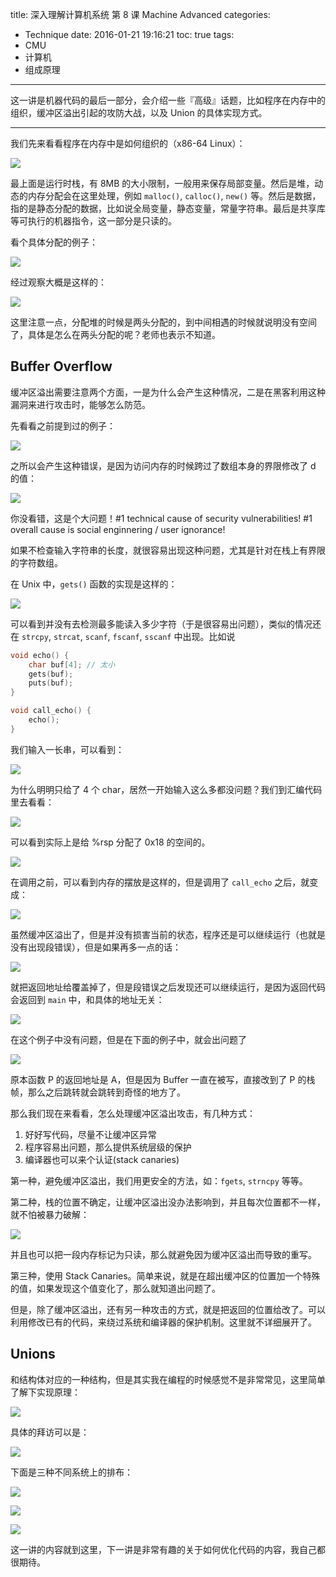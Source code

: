 title: 深入理解计算机系统 第 8 课 Machine Advanced
categories:
- Technique
date: 2016-01-21 19:16:21
toc: true
tags:
- CMU
- 计算机
- 组成原理
---

这一讲是机器代码的最后一部分，会介绍一些『高级』话题，比如程序在内存中的组织，缓冲区溢出引起的攻防大战，以及 Union 的具体实现方式。

<!-- more -->

---

我们先来看看程序在内存中是如何组织的（x86-64 Linux）：

![](/images/14534337498107.jpg)

最上面是运行时栈，有 8MB 的大小限制，一般用来保存局部变量。然后是堆，动态的内存分配会在这里处理，例如 `malloc()`, `calloc()`, `new()` 等。然后是数据，指的是静态分配的数据，比如说全局变量，静态变量，常量字符串。最后是共享库等可执行的机器指令，这一部分是只读的。

看个具体分配的例子：

![](/images/14534340388277.jpg)

经过观察大概是这样的：

![](/images/14534340592122.jpg)

这里注意一点，分配堆的时候是两头分配的，到中间相遇的时候就说明没有空间了，具体是怎么在两头分配的呢？老师也表示不知道。

## Buffer Overflow

缓冲区溢出需要注意两个方面，一是为什么会产生这种情况，二是在黑客利用这种漏洞来进行攻击时，能够怎么防范。

先看看之前提到过的例子：

![](/images/14534345803640.jpg)

之所以会产生这种错误，是因为访问内存的时候跨过了数组本身的界限修改了 d 的值：

![](/images/14534346212614.jpg)

你没看错，这是个大问题！#1 technical cause of security vulnerabilities! #1 overall cause is social enginnering / user ignorance!

如果不检查输入字符串的长度，就很容易出现这种问题，尤其是针对在栈上有界限的字符数组。

在 Unix 中，`gets()` 函数的实现是这样的：

![](/images/14534348853894.jpg)

可以看到并没有去检测最多能读入多少字符（于是很容易出问题），类似的情况还在 `strcpy`, `strcat`, `scanf`, `fscanf`, `sscanf` 中出现。比如说

```c
void echo() {
	char buf[4]; // 太小
	gets(buf);
	puts(buf);
}

void call_echo() {
	echo();
}
```

我们输入一长串，可以看到：

![](/images/14534352714657.jpg)

为什么明明只给了 4 个 char，居然一开始输入这么多都没问题？我们到汇编代码里去看看：

![](/images/14534354107024.jpg)

可以看到实际上是给 %rsp 分配了 0x18 的空间的。

![](/images/14534362980014.jpg)

在调用之前，可以看到内存的摆放是这样的，但是调用了 `call_echo` 之后，就变成：

![](/images/14534363898271.jpg)

虽然缓冲区溢出了，但是并没有损害当前的状态，程序还是可以继续运行（也就是没有出现段错误），但是如果再多一点的话：

![](/images/14534366083059.jpg)

就把返回地址给覆盖掉了，但是段错误之后发现还可以继续运行，是因为返回代码会返回到 `main` 中，和具体的地址无关：

![](/images/14534367016302.jpg)

在这个例子中没有问题，但是在下面的例子中，就会出问题了

![](/images/14534367347277.jpg)

原本函数 P 的返回地址是 A，但是因为 Buffer 一直在被写，直接改到了 P 的栈帧，那么之后跳转就会跳转到奇怪的地方了。

那么我们现在来看看，怎么处理缓冲区溢出攻击，有几种方式：

1. 好好写代码，尽量不让缓冲区异常
2. 程序容易出问题，那么提供系统层级的保护
3. 编译器也可以来个认证(stack canaries)

第一种，避免缓冲区溢出，我们用更安全的方法，如：`fgets`, `strncpy` 等等。

第二种，栈的位置不确定，让缓冲区溢出没办法影响到，并且每次位置都不一样，就不怕被暴力破解：

![](/images/14534373336480.jpg)

并且也可以把一段内存标记为只读，那么就避免因为缓冲区溢出而导致的重写。

第三种，使用 Stack Canaries。简单来说，就是在超出缓冲区的位置加一个特殊的值，如果发现这个值变化了，那么就知道出问题了。

但是，除了缓冲区溢出，还有另一种攻击的方式，就是把返回的位置给改了。可以利用修改已有的代码，来绕过系统和编译器的保护机制。这里就不详细展开了。

## Unions

和结构体对应的一种结构，但是其实我在编程的时候感觉不是非常常见，这里简单了解下实现原理：

![](/images/14534375732251.jpg)

具体的拜访可以是：

![](/images/14534376064591.jpg)

下面是三种不同系统上的排布：

![](/images/14534376440995.jpg)

![](/images/14534376568110.jpg)

![](/images/14534376658164.jpg)

这一讲的内容就到这里，下一讲是非常有趣的关于如何优化代码的内容，我自己都很期待。



